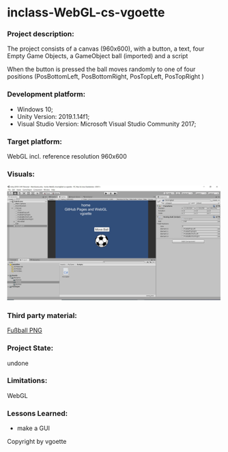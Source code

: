# inclass-WebGL-cs-vgoette

### Project description: 
The project consists of a canvas (960x600), with a button, a text, four Empty Game Objects, a GameObject ball (imported) and a script 

When the button is pressed the ball moves randomly to one of four positions (PosBottomLeft, PosBottomRight, PosTopLeft, PosTopRight )

### Development platform: 
* Windows 10; 
* Unity Version: 2019.1.14f1; 
* Visual Studio Version: Microsoft Visual Studio Community 2017;

### Target platform: 
WebGL incl. reference resolution 960x600 

### Visuals: 
<div>
<img src = "./Screenshots/movingBall-cs-vgoette_screenshot.JPG" width = "500">
</div>

### Third party material: 
<a href="https://image.flaticon.com/icons/svg/53/53283.svg">Fußball PNG</a>

### Project State:
undone

### Limitations: 
WebGL

### Lessons Learned: 
* make a GUI


Copyright by vgoette